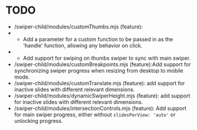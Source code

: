 # TODO

- /swiper-child/modules/customThumbs.mjs (feature): 
- - Add a parameter for a custom function to be passed in as the 'handle' function, allowing any behavior on click.
- - Add support for swiping on thumbs swiper to sync with main swiper.
-  /swiper-child/modules/customBreakpoints.mjs (feature):Add support for synchronizing swiper progress when resizing from desktop to mobile mode.
- /swiper-child/modules/customTranslate.mjs (feature): add support for inactive slides with different relevant dimensions.
- /swiper-child/modules/dynamicSwiperHeight.mjs (feature): add support for inactive slides with different relevant dimensions.
- /swiper-child/modules/intersectionControls.mjs (feature): Add support for main swiper progress, either without `slidesPerView: 'auto'` or unlocking progress.
